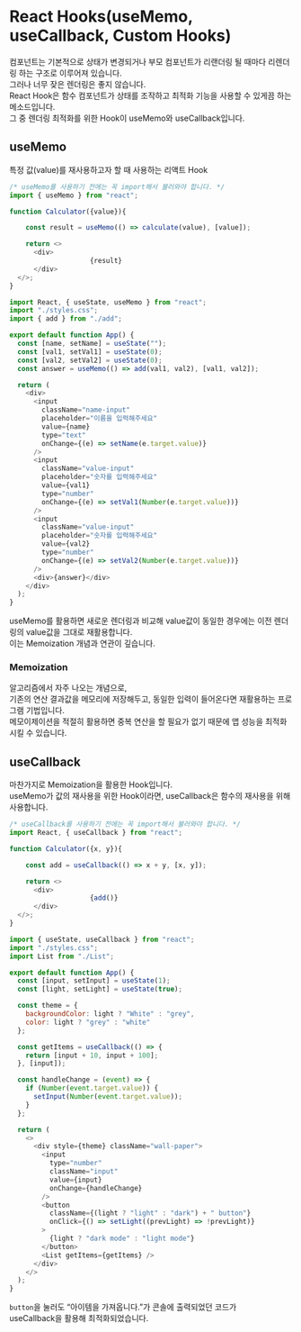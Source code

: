 # React Hooks(useMemo, useCallback, Custom Hooks)
컴포넌트는 기본적으로 상태가 변경되거나 부모 컴포넌트가 리랜더링 될 때마다 리렌더링 하는 구조로 이루어져 있습니다.  
그러나 너무 잦은 렌더링은 좋지 않습니다.  
React Hook은 함수 컴포넌트가 상태를 조작하고 최적화 기능을 사용할 수 있게끔 하는 메소드입니다.  
그 중 렌더링 최적화를 위한 Hook이 useMemo와 useCallback입니다.

## useMemo
특정 값(value)를 재사용하고자 할 때 사용하는 리액트 Hook

```javascript
/* useMemo를 사용하기 전에는 꼭 import해서 불러와야 합니다. */
import { useMemo } from "react";

function Calculator({value}){

	const result = useMemo(() => calculate(value), [value]);

	return <>
      <div>
					{result}
      </div>
  </>;
}
```

```javascript
import React, { useState, useMemo } from "react";
import "./styles.css";
import { add } from "./add";

export default function App() {
  const [name, setName] = useState("");
  const [val1, setVal1] = useState(0);
  const [val2, setVal2] = useState(0);
  const answer = useMemo(() => add(val1, val2), [val1, val2]);

  return (
    <div>
      <input
        className="name-input"
        placeholder="이름을 입력해주세요"
        value={name}
        type="text"
        onChange={(e) => setName(e.target.value)}
      />
      <input
        className="value-input"
        placeholder="숫자를 입력해주세요"
        value={val1}
        type="number"
        onChange={(e) => setVal1(Number(e.target.value))}
      />
      <input
        className="value-input"
        placeholder="숫자를 입력해주세요"
        value={val2}
        type="number"
        onChange={(e) => setVal2(Number(e.target.value))}
      />
      <div>{answer}</div>
    </div>
  );
}

```



useMemo를 활용하면 새로운 렌더링과 비교해 value값이 동일한 경우에는 이전 렌더링의 value값을 그대로 재활용합니다.  
이는 Memoization 개념과 연관이 깊습니다.

### Memoization
알고리즘에서 자주 나오는 개념으로,  
기존의 연산 결과값을 메모리에 저장해두고, 동일한 입력이 들어온다면 재활용하는 프로그램 기법입니다.  
메모이제이션을 적절히 활용하면 중복 연산을 할 필요가 없기 때문에 앱 성능을 최적화 시킬 수 있습니다.

## useCallback
마찬가지로 Memoization을 활용한 Hook입니다.  
useMemo가 값의 재사용을 위한 Hook이라면, useCallback은 함수의 재사용을 위해 사용합니다.

```javascript
/* useCallback를 사용하기 전에는 꼭 import해서 불러와야 합니다. */
import React, { useCallback } from "react";

function Calculator({x, y}){

	const add = useCallback(() => x + y, [x, y]);

	return <>
      <div>
					{add()}
      </div>
  </>;
}
```

```javascript
import { useState, useCallback } from "react";
import "./styles.css";
import List from "./List";

export default function App() {
  const [input, setInput] = useState(1);
  const [light, setLight] = useState(true);

  const theme = {
    backgroundColor: light ? "White" : "grey",
    color: light ? "grey" : "white"
  };

  const getItems = useCallback(() => {
    return [input + 10, input + 100];
  }, [input]);

  const handleChange = (event) => {
    if (Number(event.target.value)) {
      setInput(Number(event.target.value));
    }
  };

  return (
    <>
      <div style={theme} className="wall-paper">
        <input
          type="number"
          className="input"
          value={input}
          onChange={handleChange}
        />
        <button
          className={(light ? "light" : "dark") + " button"}
          onClick={() => setLight((prevLight) => !prevLight)}
        >
          {light ? "dark mode" : "light mode"}
        </button>
        <List getItems={getItems} />
      </div>
    </>
  );
}
```
`button`을 눌러도 “아이템을 가져옵니다.”가 콘솔에 출력되었던 코드가  
useCallback을 활용해 최적화되었습니다.


